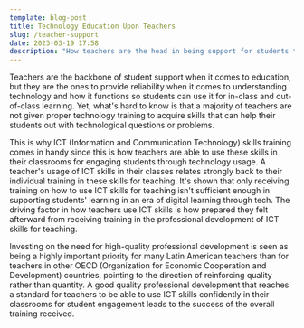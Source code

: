 ```yaml
---
template: blog-post
title: Technology Education Upon Teachers
slug: /teacher-support
date: 2023-03-19 17:58
description: "How teachers are the head in being support for students to achieve success "
---
```

T﻿eachers are the backbone of student support when it comes to education, but they are the ones to provide reliability when it comes to understanding technology and how it functions so students can use it for in-class and out-of-class learning. Yet, what's hard to know is that a majority of teachers are not given proper technology training to acquire skills that can help their students out with technological questions or problems. 

T﻿his is why ICT (Information and Communication Technology) skills training comes in handy since this is how teachers are able to use these skills in their classrooms for engaging students through technology usage. A teacher's usage of ICT skills in their classes relates strongly back to their individual training in these skills for teaching. It's shown that only receiving training on how to use ICT skills for teaching isn't sufficient enough in supporting students' learning in an era of digital learning through tech. The driving factor in how teachers use ICT skills is how prepared they felt afterward from receiving training in the professional development of ICT skills for teaching. 

I﻿nvesting on the need for high-quality professional development is seen as being a highly important priority for many Latin American teachers than for teachers in other OECD (Organization for Economic Cooperation and Development) countries, pointing to the direction of reinforcing quality rather than quantity. A good quality professional development that reaches a standard for teachers to be able to use ICT skills confidently in their classrooms for student engagement leads to the success of the overall training received.